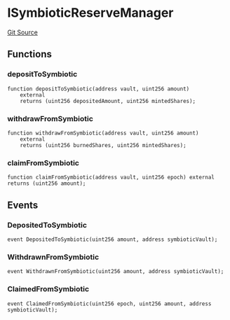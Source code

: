 # ISymbioticReserveManager
[Git Source](https://github.com/Level-Money/contracts/blob/2607489a5c9f8e78f7e44db8057f41dc3a8c07c9/src/v1/interfaces/ILevelSymbioticReserveManager.sol)


## Functions
### depositToSymbiotic


```solidity
function depositToSymbiotic(address vault, uint256 amount)
    external
    returns (uint256 depositedAmount, uint256 mintedShares);
```

### withdrawFromSymbiotic


```solidity
function withdrawFromSymbiotic(address vault, uint256 amount)
    external
    returns (uint256 burnedShares, uint256 mintedShares);
```

### claimFromSymbiotic


```solidity
function claimFromSymbiotic(address vault, uint256 epoch) external returns (uint256 amount);
```

## Events
### DepositedToSymbiotic

```solidity
event DepositedToSymbiotic(uint256 amount, address symbioticVault);
```

### WithdrawnFromSymbiotic

```solidity
event WithdrawnFromSymbiotic(uint256 amount, address symbioticVault);
```

### ClaimedFromSymbiotic

```solidity
event ClaimedFromSymbiotic(uint256 epoch, uint256 amount, address symbioticVault);
```

